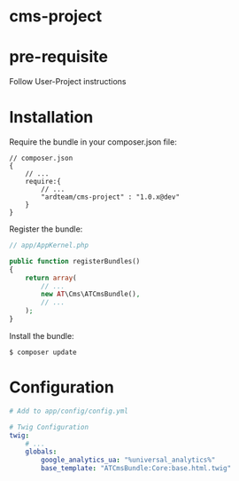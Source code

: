 cms-project
===

# pre-requisite

Follow User-Project instructions

# Installation

Require the bundle in your composer.json file:

```
// composer.json
{
    // ...
    require:{
        // ...
        "ardteam/cms-project" : "1.0.x@dev"
    }
}
```

Register the bundle:

``` php
// app/AppKernel.php

public function registerBundles()
{
    return array(
        // ...
        new AT\Cms\ATCmsBundle(),
        // ...
    );
}
```

Install the bundle:

```
$ composer update
```

# Configuration

``` yaml
# Add to app/config/config.yml

# Twig Configuration
twig:
    # ...
    globals:
        google_analytics_ua: "%universal_analytics%"
        base_template: "ATCmsBundle:Core:base.html.twig"
```